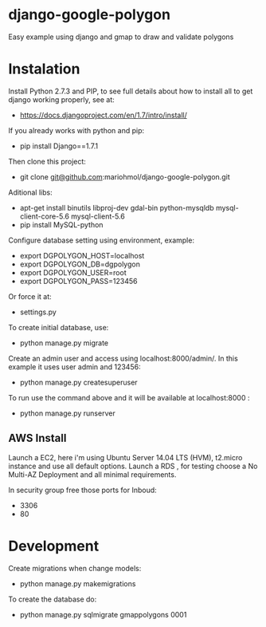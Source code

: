 django-google-polygon
=====================

Easy example using django and gmap to draw and validate polygons

# Instalation

Install Python 2.7.3 and PIP, to see full details about how to install all to get django working properly, see at:
* https://docs.djangoproject.com/en/1.7/intro/install/

If you already works with python and pip:
* pip install Django==1.7.1

Then clone this project:
* git clone git@github.com:mariohmol/django-google-polygon.git

Aditional libs:
* apt-get install binutils libproj-dev gdal-bin python-mysqldb mysql-client-core-5.6 mysql-client-5.6
* pip install MySQL-python

Configure database setting using environment, example:
* export DGPOLYGON_HOST=localhost
* export DGPOLYGON_DB=dgpolygon
* export DGPOLYGON_USER=root
* export DGPOLYGON_PASS=123456

Or force it at:
* settings.py

To create initial database, use:
* python manage.py migrate


Create an admin user and access using localhost:8000/admin/. In this example it uses user admin and 123456:
* python manage.py createsuperuser

To run use the command above and it will be available at localhost:8000 : 
* python manage.py runserver



## AWS Install

Launch a EC2, here i'm using  Ubuntu Server 14.04 LTS (HVM), t2.micro instance and use all default options.
Launch a RDS , for testing choose a No Multi-AZ Deployment and all minimal requirements. 


In security group free those ports for Inboud:
* 3306
* 80

# Development 

Create migrations when change models:
* python manage.py makemigrations

To create the database do: 
* python manage.py sqlmigrate gmappolygons 0001

